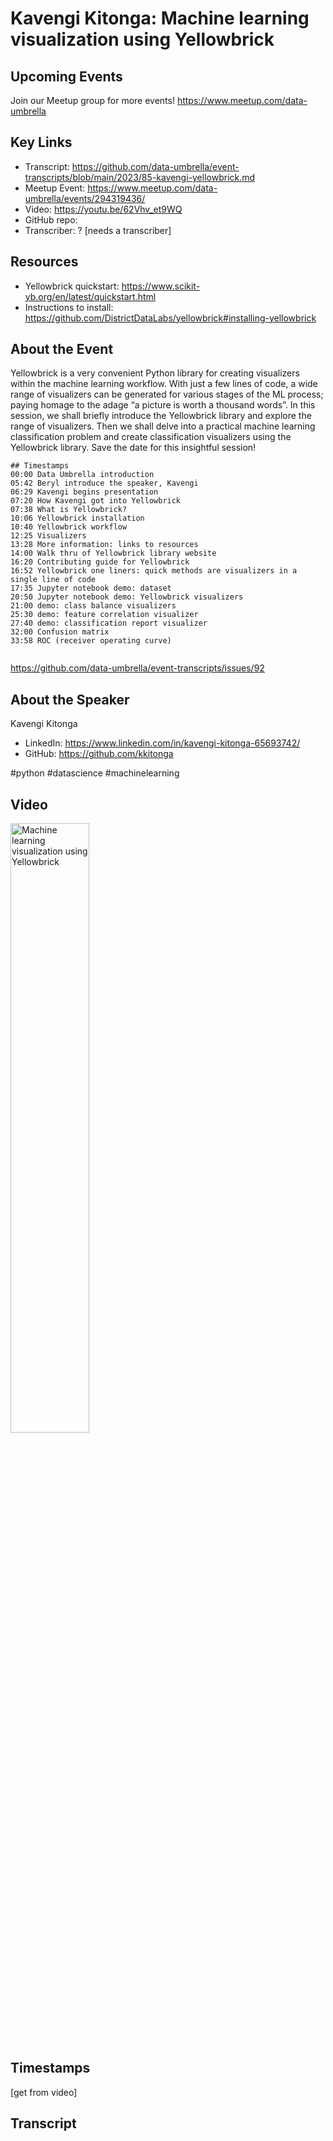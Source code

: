 # Kavengi Kitonga:  Machine learning visualization using Yellowbrick

## Upcoming Events
Join our Meetup group for more events!
https://www.meetup.com/data-umbrella

## Key Links
- Transcript: https://github.com/data-umbrella/event-transcripts/blob/main/2023/85-kavengi-yellowbrick.md
- Meetup Event: https://www.meetup.com/data-umbrella/events/294319436/
- Video:  https://youtu.be/62Vhv_et9WQ
- GitHub repo:  
- Transcriber:  ? [needs a transcriber]

## Resources
- Yellowbrick quickstart: https://www.scikit-yb.org/en/latest/quickstart.html
- Instructions to install: https://github.com/DistrictDataLabs/yellowbrick#installing-yellowbrick

## About the Event
Yellowbrick is a very convenient Python library for creating visualizers within the machine learning workflow. With just a few lines of code, a wide range of visualizers can be generated for various stages of the ML process; paying homage to the adage “a picture is worth a thousand words”. In this session, we shall briefly introduce the Yellowbrick library and explore the range of visualizers. Then we shall delve into a practical machine learning classification problem and create classification visualizers using the Yellowbrick library. Save the date for this insightful session!

```
## Timestamps
00:00 Data Umbrella introduction
05:42 Beryl introduce the speaker, Kavengi
06:29 Kavengi begins presentation
07:20 How Kavengi got into Yellowbrick
07:38 What is Yellowbrick?
10:06 Yellowbrick installation
10:40 Yellowbrick workflow
12:25 Visualizers
13:28 More information: links to resources
14:00 Walk thru of Yellowbrick library website
16:20 Contributing guide for Yellowbrick
16:52 Yellowbrick one liners: quick methods are visualizers in a single line of code
17:35 Jupyter notebook demo: dataset
20:50 Jupyter notebook demo: Yellowbrick visualizers
21:00 demo: class balance visualizers
25:30 demo: feature correlation visualizer
27:40 demo: classification report visualizer
32:00 Confusion matrix
33:58 ROC (receiver operating curve) 


```
https://github.com/data-umbrella/event-transcripts/issues/92

## About the Speaker
Kavengi Kitonga

- LinkedIn: https://www.linkedin.com/in/kavengi-kitonga-65693742/
- GitHub:  https://github.com/kkitonga

#python #datascience #machinelearning 

## Video
<a href="http://www.youtube.com/watch?feature=player_embedded&v=62Vhv_et9WQ" target="_blank"><img src="http://img.youtube.com/vi/62Vhv_et9WQ/0.jpg"
alt="Machine learning visualization using Yellowbrick" width="50%" /></a>

## Timestamps
[get from video]

## Transcript
